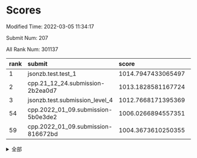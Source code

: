 # Scores

Modified Time: 2022-03-05 11:34:17

Submit Num: 207

All Rank Num: 301137

| rank |               submit               |       score        |       sigma        | pk_num |
| :--- | :--------------------------------- | :----------------- | :----------------- | :----- |
| 1    | jsonzb.test.test_1                 | 1014.7947433065497 | 0.8483861014255972 | 5818   |
| 2    | cpp.21_12_24.submission-2b2ea0d7   | 1013.1828581167724 | 0.8045436223364311 | 5817   |
| 3    | jsonzb.test.submission_level_4     | 1012.7668171395369 | 0.800050898558696  | 5819   |
| 54   | cpp.2022_01_09.submission-5b0e3de2 | 1006.0266894557351 | 0.7334311309684661 | 5825   |
| 59   | cpp.2022_01_09.submission-816672bd | 1004.3673610250355 | 0.7214935168107778 | 5821   |


<details>
<summary>全部</summary>

| rank |                 submit                 |       score        |       sigma        | pk_num |
| :--- | :------------------------------------- | :----------------- | :----------------- | :----- |
| 1    | jsonzb.test.test_1                     | 1014.7947433065497 | 0.8483861014255972 | 5818   |
| 2    | cpp.21_12_24.submission-2b2ea0d7       | 1013.1828581167724 | 0.8045436223364311 | 5817   |
| 3    | jsonzb.test.submission_level_4         | 1012.7668171395369 | 0.800050898558696  | 5819   |
| 4    | gobigger.level_3.submission_level_3_9  | 1011.5574438382587 | 0.7714356240691581 | 5812   |
| 5    | gobigger.level_3.submission_level_3_49 | 1011.305950829675  | 0.7606759782912111 | 5820   |
| 6    | gobigger.level_3.submission_level_3_34 | 1011.2414528051917 | 0.7658052239305037 | 5818   |
| 7    | gobigger.level_3.submission_level_3_44 | 1011.0166934640515 | 0.7799891661307536 | 5820   |
| 8    | gobigger.level_3.submission_level_3_1  | 1010.8901387092724 | 0.7788363770632367 | 5822   |
| 9    | gobigger.level_3.submission_level_3_37 | 1010.8747044955102 | 0.76366435891723   | 5819   |
| 10   | gobigger.level_3.submission_level_3_35 | 1010.8158739394933 | 0.7596053884753372 | 5821   |
| 11   | gobigger.level_3.submission_level_3_26 | 1010.6920855273958 | 0.7573508759709088 | 5825   |
| 12   | gobigger.level_3.submission_level_3_28 | 1010.6747949515144 | 0.7818521146897908 | 5816   |
| 13   | gobigger.level_3.submission_level_3_14 | 1010.6195112548868 | 0.7671032548954125 | 5819   |
| 14   | gobigger.level_3.submission_level_3_10 | 1010.5403791650937 | 0.782078245394906  | 5813   |
| 15   | gobigger.level_3.submission_level_3_6  | 1010.5057935359134 | 0.746440181110008  | 5819   |
| 16   | gobigger.level_3.submission_level_3_2  | 1010.4153107912379 | 0.7659347598087187 | 5812   |
| 17   | gobigger.level_3.submission_level_3_0  | 1010.2999282030311 | 0.7518237101574522 | 5823   |
| 18   | gobigger.level_3.submission_level_3_30 | 1010.2998387438803 | 0.7553124158915229 | 5818   |
| 19   | gobigger.level_3.submission_level_3_45 | 1010.2391357552766 | 0.75158836233765   | 5815   |
| 20   | gobigger.level_3.submission_level_3_43 | 1010.1103654896904 | 0.7614313767010674 | 5819   |
| 21   | gobigger.level_3.submission_level_3_18 | 1010.0935326104775 | 0.7638520279212112 | 5820   |
| 22   | gobigger.level_3.submission_level_3_42 | 1010.0523968537236 | 0.7680692282424642 | 5820   |
| 23   | gobigger.level_3.submission_level_3_47 | 1009.9821210469356 | 0.7590464547208144 | 5822   |
| 24   | gobigger.level_3.submission_level_3_20 | 1009.9680984437534 | 0.7591761840265148 | 5818   |
| 25   | gobigger.level_3.submission_level_3_27 | 1009.9625144598018 | 0.7803978164275853 | 5821   |
| 26   | gobigger.level_3.submission_level_3_29 | 1009.9083624782389 | 0.7424114720231779 | 5817   |
| 27   | gobigger.level_3.submission_level_3_19 | 1009.889122843088  | 0.7579827024063739 | 5820   |
| 28   | gobigger.level_3.submission_level_3_23 | 1009.8798938983256 | 0.7736198201913159 | 5819   |
| 29   | gobigger.level_3.submission_level_3_39 | 1009.8713641973106 | 0.7432369673447485 | 5820   |
| 30   | gobigger.level_3.submission_level_3_24 | 1009.8692499189631 | 0.7540744622355192 | 5824   |
| 31   | gobigger.level_3.submission_level_3_7  | 1009.8242739195194 | 0.7730634809153419 | 5812   |
| 32   | gobigger.level_3.submission_level_3_46 | 1009.7664392069819 | 0.7577954713586079 | 5814   |
| 33   | gobigger.level_3.submission_level_3_5  | 1009.750499186304  | 0.7548024866421923 | 5820   |
| 34   | gobigger.level_3.submission_level_3_4  | 1009.7055224318976 | 0.7586612406169101 | 5824   |
| 35   | gobigger.level_3.submission_level_3_33 | 1009.4989118519605 | 0.7590983514821061 | 5812   |
| 36   | gobigger.level_3.submission_level_3_3  | 1009.4924419953285 | 0.7651515127138598 | 5815   |
| 37   | gobigger.level_3.submission_level_3_25 | 1009.466719751309  | 0.774750839730101  | 5818   |
| 38   | gobigger.level_3.submission_level_3_16 | 1009.4645553024632 | 0.742119575893976  | 5822   |
| 39   | gobigger.level_3.submission_level_3_31 | 1009.4580499141722 | 0.7559702360881576 | 5814   |
| 40   | gobigger.level_3.submission_level_3_11 | 1009.3950962013204 | 0.7702821763249348 | 5813   |
| 41   | gobigger.level_3.submission_level_3_17 | 1009.3757309966215 | 0.7312967920885082 | 5822   |
| 42   | gobigger.level_3.submission_level_3_40 | 1009.3503152224877 | 0.7426623236032727 | 5816   |
| 43   | gobigger.level_3.submission_level_3_8  | 1009.3356789471827 | 0.7400427181014251 | 5820   |
| 44   | gobigger.level_3.submission_level_3_36 | 1009.2738201307242 | 0.7430248102728166 | 5821   |
| 45   | gobigger.level_3.submission_level_3_38 | 1009.2401741310082 | 0.7712871670898329 | 5814   |
| 46   | gobigger.level_3.submission_level_3_48 | 1009.2167204069748 | 0.7479805412675288 | 5819   |
| 47   | gobigger.level_3.submission_level_3_21 | 1009.0039029762877 | 0.7671541034578824 | 5820   |
| 48   | gobigger.level_3.submission_level_3_32 | 1008.8907038575877 | 0.7742582004010538 | 5816   |
| 49   | gobigger.level_3.submission_level_3_22 | 1008.8876563039845 | 0.7464710578469254 | 5820   |
| 50   | gobigger.level_3.submission_level_3_12 | 1008.8874042904338 | 0.7455066292707159 | 5815   |
| 51   | gobigger.level_3.submission_level_3_41 | 1008.7181781243441 | 0.7512363862313411 | 5821   |
| 52   | gobigger.level_3.submission_level_3_15 | 1008.5905511590777 | 0.7413484169591485 | 5818   |
| 53   | gobigger.level_3.submission_level_3_13 | 1008.5262626002341 | 0.7387141946298499 | 5821   |
| 54   | cpp.2022_01_09.submission-5b0e3de2     | 1006.0266894557351 | 0.7334311309684661 | 5825   |
| 55   | gobigger.level_1.submission_level_1_35 | 1004.9382903928854 | 0.7142463918896268 | 5823   |
| 56   | gobigger.level_1.submission_level_1_16 | 1004.5719260901105 | 0.7167179157935774 | 5820   |
| 57   | gobigger.level_1.submission_level_1_1  | 1004.5323406826484 | 0.7271851015745945 | 5818   |
| 58   | gobigger.level_1.submission_level_1_28 | 1004.3869457598956 | 0.7252115915684622 | 5814   |
| 59   | cpp.2022_01_09.submission-816672bd     | 1004.3673610250355 | 0.7214935168107778 | 5821   |
| 60   | gobigger.level_1.submission_level_1_10 | 1004.0891762498298 | 0.713194004554528  | 5824   |
| 61   | gobigger.level_1.submission_level_1_31 | 1004.0645993870185 | 0.7125038762276379 | 5818   |
| 62   | gobigger.level_1.submission_level_1_5  | 1004.0335707936297 | 0.7137562296794803 | 5817   |
| 63   | gobigger.level_1.submission_level_1_36 | 1004.0301211022502 | 0.7130800835511255 | 5819   |
| 64   | gobigger.level_1.submission_level_1_24 | 1003.9771154858199 | 0.7170815679275598 | 5826   |
| 65   | gobigger.level_1.submission_level_1_40 | 1003.8531292909391 | 0.716562745553289  | 5820   |
| 66   | gobigger.level_1.submission_level_1_4  | 1003.7715833094554 | 0.7137596578081057 | 5813   |
| 67   | gobigger.level_1.submission_level_1_49 | 1003.7596497334974 | 0.7280930838765782 | 5818   |
| 68   | gobigger.level_1.submission_level_1_23 | 1003.7520518379137 | 0.7184201155579187 | 5817   |
| 69   | gobigger.level_1.submission_level_1_19 | 1003.6610263250891 | 0.7232816885163643 | 5821   |
| 70   | gobigger.level_1.submission_level_1_14 | 1003.6574155658097 | 0.711375727769264  | 5819   |
| 71   | gobigger.level_1.submission_level_1_39 | 1003.6402370914819 | 0.7213936924209804 | 5821   |
| 72   | gobigger.level_1.submission_level_1_8  | 1003.5658125028295 | 0.7227931093170319 | 5819   |
| 73   | gobigger.level_1.submission_level_1_41 | 1003.493736309404  | 0.7215695407229621 | 5818   |
| 74   | gobigger.level_1.submission_level_1_34 | 1003.3976642016933 | 0.7140120139718573 | 5821   |
| 75   | gobigger.level_1.submission_level_1_20 | 1003.356051500867  | 0.7087081993427302 | 5821   |
| 76   | gobigger.level_1.submission_level_1_47 | 1003.3309641487177 | 0.7214884295125368 | 5820   |
| 77   | gobigger.level_1.submission_level_1_42 | 1003.3131536321728 | 0.7185810739048836 | 5818   |
| 78   | gobigger.level_1.submission_level_1_37 | 1003.2985351861508 | 0.7293937675007939 | 5818   |
| 79   | gobigger.level_1.submission_level_1_6  | 1003.2956739645948 | 0.7123709272623581 | 5816   |
| 80   | gobigger.level_1.submission_level_1_32 | 1003.2550169639693 | 0.7194053626513951 | 5820   |
| 81   | gobigger.level_1.submission_level_1_29 | 1003.2519741008351 | 0.7355182584367461 | 5819   |
| 82   | gobigger.level_1.submission_level_1_0  | 1003.1658012658069 | 0.7137312095256712 | 5818   |
| 83   | gobigger.level_1.submission_level_1_38 | 1003.1158173664862 | 0.7174034479750103 | 5818   |
| 84   | gobigger.level_1.submission_level_1_2  | 1003.1124172293088 | 0.7194166782132329 | 5820   |
| 85   | gobigger.level_1.submission_level_1_21 | 1003.0947592916024 | 0.709746554824479  | 5821   |
| 86   | gobigger.level_1.submission_level_1_45 | 1003.0841445662753 | 0.7102748123045027 | 5823   |
| 87   | gobigger.level_1.submission_level_1_43 | 1003.0062112852705 | 0.7183539591978174 | 5819   |
| 88   | gobigger.level_1.submission_level_1_33 | 1003.0058058278108 | 0.7030479548112541 | 5818   |
| 89   | gobigger.level_1.submission_level_1_3  | 1002.9885210553606 | 0.7282565565395782 | 5815   |
| 90   | gobigger.level_1.submission_level_1_25 | 1002.9243015210819 | 0.7162437033024918 | 5822   |
| 91   | gobigger.level_1.submission_level_1_12 | 1002.8887330455059 | 0.7149084926507889 | 5815   |
| 92   | gobigger.level_1.submission_level_1_18 | 1002.8842588236008 | 0.7147599129930786 | 5821   |
| 93   | gobigger.level_1.submission_level_1_48 | 1002.8715653404008 | 0.7060176948237065 | 5825   |
| 94   | gobigger.level_1.submission_level_1_15 | 1002.8162836226923 | 0.7222992856301166 | 5824   |
| 95   | gobigger.level_1.submission_level_1_26 | 1002.6995505458814 | 0.7045186701711357 | 5820   |
| 96   | gobigger.level_1.submission_level_1_17 | 1002.605350847568  | 0.7112086401313699 | 5821   |
| 97   | gobigger.level_1.submission_level_1_44 | 1002.5664613280674 | 0.709529568853662  | 5816   |
| 98   | gobigger.level_1.submission_level_1_11 | 1002.5179010700112 | 0.7098736199957808 | 5821   |
| 99   | gobigger.level_1.submission_level_1_22 | 1002.4538134556315 | 0.7148286529816725 | 5817   |
| 100  | gobigger.level_1.submission_level_1_7  | 1002.2670961877226 | 0.7209206125752775 | 5819   |
| 101  | gobigger.level_1.submission_level_1_30 | 1002.1794559420441 | 0.7127606144545346 | 5819   |
| 102  | gobigger.level_1.submission_level_1_46 | 1002.1210213053869 | 0.7042356123193223 | 5821   |
| 103  | gobigger.level_1.submission_level_1_27 | 1001.8516872624856 | 0.7114471553458187 | 5822   |
| 104  | gobigger.level_1.submission_level_1_9  | 1001.6556328521267 | 0.7114376370908425 | 5816   |
| 105  | gobigger.level_1.submission_level_1_13 | 1001.4495878119426 | 0.7106536366606548 | 5823   |
| 106  | gobigger.random.submission_random_42   | 997.3101752280594  | 0.7066828316141118 | 5818   |
| 107  | gobigger.random.submission_random_28   | 996.8341292883212  | 0.7076122573394849 | 5821   |
| 108  | gobigger.random.submission_random_38   | 996.8198145397345  | 0.7002937050668485 | 5820   |
| 109  | gobigger.random.submission_random_29   | 996.7708393529116  | 0.7147252045112623 | 5823   |
| 110  | gobigger.random.submission_random_6    | 996.7369529752432  | 0.7099330776453958 | 5819   |
| 111  | gobigger.random.submission_random_21   | 996.6363647080727  | 0.7178156366462792 | 5819   |
| 112  | gobigger.random.submission_random_13   | 996.4523663562763  | 0.7081189294258514 | 5817   |
| 113  | gobigger.random.submission_random_31   | 996.4456660182416  | 0.6894449768156827 | 5821   |
| 114  | gobigger.random.submission_random_37   | 996.4140429756565  | 0.7057737371462307 | 5816   |
| 115  | gobigger.random.submission_random_5    | 996.4134369040254  | 0.7122560049916938 | 5818   |
| 116  | gobigger.random.submission_random_23   | 996.3963837924492  | 0.7155948759354736 | 5816   |
| 117  | gobigger.random.submission_random_22   | 996.3556746604518  | 0.707583938324266  | 5819   |
| 118  | gobigger.random.submission_random_12   | 996.3455583747951  | 0.7073625174725364 | 5824   |
| 119  | gobigger.random.submission_random_15   | 996.333281620613   | 0.7044612978309084 | 5819   |
| 120  | gobigger.random.submission_random_8    | 996.2179576278728  | 0.7180393937399341 | 5819   |
| 121  | gobigger.random.submission_random_32   | 996.1639973987462  | 0.72493921085191   | 5816   |
| 122  | gobigger.random.submission_random_0    | 996.1592374200042  | 0.7055980234964814 | 5821   |
| 123  | gobigger.random.submission_random_34   | 996.1394550171523  | 0.6978420643216723 | 5812   |
| 124  | gobigger.random.submission_random_35   | 996.1339361435599  | 0.7267794083989321 | 5818   |
| 125  | gobigger.random.submission_random_39   | 996.1324178846132  | 0.7120645863811723 | 5820   |
| 126  | gobigger.random.submission_random_43   | 996.1228548790519  | 0.7178393077160261 | 5815   |
| 127  | gobigger.random.submission_random_40   | 996.1044714231184  | 0.7064050184967618 | 5818   |
| 128  | gobigger.random.submission_random_41   | 995.9804422340083  | 0.6945468891818128 | 5817   |
| 129  | gobigger.random.submission_random_36   | 995.9637597106483  | 0.7061148176698316 | 5820   |
| 130  | gobigger.random.submission_random_4    | 995.9091691416398  | 0.7129203836586483 | 5823   |
| 131  | gobigger.random.submission_random_27   | 995.8947880184807  | 0.7136845175031377 | 5820   |
| 132  | gobigger.random.submission_random_14   | 995.7365709318543  | 0.7092134431530854 | 5823   |
| 133  | gobigger.random.submission_random_44   | 995.697670402695   | 0.7149688218352136 | 5821   |
| 134  | gobigger.random.submission_random_24   | 995.6888323086492  | 0.7189198166143266 | 5817   |
| 135  | gobigger.random.submission_random_46   | 995.6282763598251  | 0.7071714759315014 | 5820   |
| 136  | gobigger.random.submission_random_30   | 995.6228791922957  | 0.7071079158089741 | 5822   |
| 137  | gobigger.random.submission_random_11   | 995.6076764728032  | 0.7137920927332441 | 5819   |
| 138  | gobigger.random.submission_random_7    | 995.5864705259323  | 0.7078046922272182 | 5822   |
| 139  | gobigger.random.submission_random_1    | 995.5813617360238  | 0.7224948665630602 | 5819   |
| 140  | gobigger.random.submission_random_16   | 995.5765223711295  | 0.7109344770512489 | 5818   |
| 141  | gobigger.random.submission_random_19   | 995.4947765526467  | 0.707768219487975  | 5820   |
| 142  | gobigger.random.submission_random_49   | 995.4574837759696  | 0.7127713073840575 | 5817   |
| 143  | gobigger.random.submission_random_9    | 995.4127829638586  | 0.7104443697533384 | 5821   |
| 144  | gobigger.random.submission_random_48   | 995.4049897077092  | 0.6986253682934962 | 5817   |
| 145  | gobigger.random.submission_random_33   | 995.3879112467253  | 0.7093153438176814 | 5820   |
| 146  | gobigger.random.submission_random_10   | 995.3532538803247  | 0.7131147074573131 | 5820   |
| 147  | gobigger.random.submission_random_3    | 995.2886831463127  | 0.7088196066117638 | 5816   |
| 148  | gobigger.random.submission_random_45   | 995.2570834928971  | 0.7160964518704336 | 5819   |
| 149  | gobigger.random.submission_random_17   | 995.191083619801   | 0.6954266599473253 | 5819   |
| 150  | gobigger.random.submission_random_20   | 995.1891531520307  | 0.7104933800246994 | 5819   |
| 151  | gobigger.random.submission_random_2    | 995.1865465378877  | 0.7116972324845253 | 5813   |
| 152  | gobigger.random.submission_random_26   | 995.0321473971059  | 0.7145275669259318 | 5813   |
| 153  | gobigger.random.submission_random_47   | 994.8874434984859  | 0.7191150165804516 | 5818   |
| 154  | gobigger.random.submission_random_18   | 994.8583298251208  | 0.7073453918124328 | 5815   |
| 155  | gobigger.random.submission_random_25   | 994.7811627944353  | 0.7212667825083113 | 5824   |
| 156  | gobigger.level_2.submission_level_2_25 | 994.2084451780689  | 0.7196802263829305 | 5819   |
| 157  | gobigger.level_2.submission_level_2_29 | 993.6171756587927  | 0.7479129624550455 | 5822   |
| 158  | gobigger.level_2.submission_level_2_49 | 993.615449523493   | 0.7347656465078245 | 5820   |
| 159  | gobigger.level_2.submission_level_2_17 | 993.5314874853146  | 0.7405586317231395 | 5818   |
| 160  | gobigger.level_2.submission_level_2_27 | 993.186964533135   | 0.7360019147252918 | 5823   |
| 161  | gobigger.level_2.submission_level_2_26 | 993.0609833180596  | 0.7405381366004846 | 5819   |
| 162  | gobigger.level_2.submission_level_2_48 | 993.0077507400713  | 0.7236298270108315 | 5823   |
| 163  | gobigger.level_2.submission_level_2_6  | 992.9664648318573  | 0.7213695334218978 | 5826   |
| 164  | gobigger.level_2.submission_level_2_40 | 992.8816827259151  | 0.7350225816004167 | 5817   |
| 165  | gobigger.level_2.submission_level_2_9  | 992.8649280263519  | 0.7356369353172558 | 5820   |
| 166  | gobigger.level_2.submission_level_2_37 | 992.7793188951931  | 0.7432395259741913 | 5817   |
| 167  | gobigger.level_2.submission_level_2_38 | 992.751809982951   | 0.7308802926090173 | 5820   |
| 168  | gobigger.level_2.submission_level_2_1  | 992.7451644300305  | 0.7353924893483309 | 5822   |
| 169  | gobigger.level_2.submission_level_2_19 | 992.7140581783104  | 0.7563661732109993 | 5820   |
| 170  | gobigger.level_2.submission_level_2_45 | 992.6944200635016  | 0.7237662496048315 | 5821   |
| 171  | gobigger.level_2.submission_level_2_8  | 992.6544959296368  | 0.7282371551578259 | 5819   |
| 172  | gobigger.level_2.submission_level_2_13 | 992.6509474331932  | 0.7420276480571404 | 5822   |
| 173  | gobigger.level_2.submission_level_2_43 | 992.5779408970336  | 0.7264909132761138 | 5814   |
| 174  | gobigger.level_2.submission_level_2_12 | 992.5465503722812  | 0.7345943211617794 | 5818   |
| 175  | gobigger.level_2.submission_level_2_21 | 992.5456885684573  | 0.7563535660755231 | 5822   |
| 176  | gobigger.level_2.submission_level_2_35 | 992.5455720515074  | 0.7308553345929077 | 5821   |
| 177  | gobigger.level_2.submission_level_2_47 | 992.455877725321   | 0.7341763172595448 | 5819   |
| 178  | gobigger.level_2.submission_level_2_10 | 992.4308945986032  | 0.7322436615722695 | 5822   |
| 179  | gobigger.level_2.submission_level_2_22 | 992.4189952246176  | 0.731850191540048  | 5815   |
| 180  | gobigger.level_2.submission_level_2_23 | 992.4127745617052  | 0.7576367746291215 | 5822   |
| 181  | gobigger.level_2.submission_level_2_36 | 992.3346346758553  | 0.7538500887416661 | 5823   |
| 182  | gobigger.level_2.submission_level_2_30 | 992.298913368858   | 0.7414287339849831 | 5815   |
| 183  | gobigger.level_2.submission_level_2_42 | 992.2472396346346  | 0.7524044818869848 | 5815   |
| 184  | gobigger.level_2.submission_level_2_7  | 992.2026046914957  | 0.7355235170902593 | 5821   |
| 185  | gobigger.level_2.submission_level_2_39 | 992.0879467402705  | 0.7572663277944742 | 5818   |
| 186  | gobigger.level_2.submission_level_2_31 | 992.0320883015102  | 0.7374341932210441 | 5817   |
| 187  | gobigger.level_2.submission_level_2_18 | 991.9646155163202  | 0.7332334782605917 | 5816   |
| 188  | gobigger.level_2.submission_level_2_15 | 991.9434675401474  | 0.7471380344537627 | 5815   |
| 189  | gobigger.level_2.submission_level_2_14 | 991.8582248997051  | 0.7259081695933242 | 5819   |
| 190  | gobigger.level_2.submission_level_2_16 | 991.8394222387185  | 0.7411645028653925 | 5820   |
| 191  | gobigger.level_2.submission_level_2_2  | 991.7770106583582  | 0.757265650228648  | 5816   |
| 192  | gobigger.level_2.submission_level_2_28 | 991.758298199407   | 0.7388139836221373 | 5821   |
| 193  | gobigger.level_2.submission_level_2_33 | 991.7489665236354  | 0.7534616203427263 | 5820   |
| 194  | gobigger.level_2.submission_level_2_11 | 991.6876897340386  | 0.7478359522798642 | 5818   |
| 195  | gobigger.level_2.submission_level_2_24 | 991.6677303292877  | 0.7433502274714938 | 5823   |
| 196  | gobigger.level_2.submission_level_2_4  | 991.6271609734014  | 0.7574292740863292 | 5819   |
| 197  | gobigger.level_2.submission_level_2_32 | 991.5751422392503  | 0.7497924045721699 | 5818   |
| 198  | gobigger.level_2.submission_level_2_41 | 991.5320548749696  | 0.7344900689163754 | 5821   |
| 199  | gobigger.level_2.submission_level_2_46 | 991.4689460645606  | 0.7585584203780141 | 5818   |
| 200  | gobigger.level_2.submission_level_2_34 | 991.4101480865504  | 0.7668322161030878 | 5817   |
| 201  | gobigger.level_2.submission_level_2_5  | 991.3944936960303  | 0.7477024790037002 | 5823   |
| 202  | gobigger.level_2.submission_level_2_20 | 991.329516488979   | 0.7527552344971354 | 5818   |
| 203  | gobigger.level_2.submission_level_2_44 | 991.0444993719196  | 0.7529720513016084 | 5822   |
| 204  | gobigger.level_2.submission_level_2_0  | 990.9921123082074  | 0.7453063533334556 | 5823   |
| 205  | gobigger.level_2.submission_level_2_3  | 989.9069900025597  | 0.7729554489445679 | 5818   |
| 206  | gobigger.none.submission_none_0        | 977.4454862612586  | 1.169939449151797  | 5821   |
| 207  | gobigger.none.submission_none_1        | 976.1251382376151  | 1.4109360938443467 | 5823   |

</details>